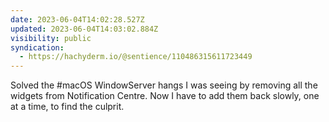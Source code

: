 ```yaml
---
date: 2023-06-04T14:02:28.527Z
updated: 2023-06-04T14:03:02.884Z
visibility: public
syndication:
  - https://hachyderm.io/@sentience/110486315611723449
---
```

Solved the #macOS WindowServer hangs I was seeing by removing all the widgets from Notification Centre. Now I have to add them back slowly, one at a time, to find the culprit.

